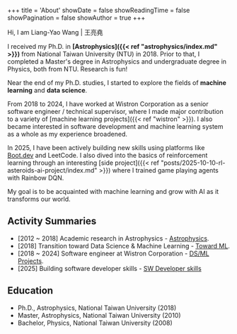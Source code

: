 +++
title = 'About'
showDate = false
showReadingTime = false
showPagination = false
showAuthor = true
+++


Hi, I am Liang-Yao Wang | 王亮堯

I received my Ph.D. in **[Astrophysics]({{< ref "astrophysics/index.md" >}})** from National Taiwan University (NTU) in 2018. Prior to that, I completed a Master's degree in Astrophysics and undergraduate degree in Physics, both from NTU. Research is fun!

Near the end of my Ph.D. studies, I started to explore the fields of **machine learning** and **data science**. 

From 2018 to 2024, I have worked at Wistron Corporation as a senior software engineer / technical supervisor, where I made major contribution to a variety of [machine learning projects]({{< ref "wistron" >}}). I also became interested in software development and machine learning system as a whole as my experience broadened. 

In 2025, I have been actively building new skills using platforms like [Boot.dev](https://www.boot.dev/u/lyw) and LeetCode. I also dived into the basics of reinforcement learning through an interesting [side project]({{< ref "posts/2025-10-10-rl-asteroids-ai-project/index.md" >}}) where I trained game playing agents with Rainbow DQN. 

My goal is to be acquainted with machine learning and grow with AI as it transforms our world.

## Activity Summaries

- [2012 ~ 2018] Academic research in Astrophysics - [Astrophysics](/astrophysics). 
- [2018] Transition toward Data Science & Machine Learning - [Toward ML](/2018-toward-dsml).
- [2018 ~ 2024] Software engineer at Wistron Corporation - [DS/ML Projects](/wistron).
- [2025] Building software developer skills - [SW Developer skills](/2025-software-skills)

## Education

* Ph.D., Astrophysics, National Taiwan University (2018)
* Master, Astrophysics, National Taiwan University (2010) 
* Bachelor, Physics, National Taiwan University (2008)